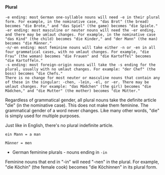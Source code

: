 #### Plural

    -e ending: most German one-syllable nouns will need -e in their plural form. For example, in the nominative case, "das Brot" (the bread) becomes "die Brote," and "das Spiel" (the game) becomes "die Spiele."
    -er ending: most masculine or neuter nouns will need the -er ending, and there may be umlaut changes. For example, in the nominative case "das Kind" (the child) becomes "die Kinder," and "der Mann" (the man) becomes "die Männer."
    -n/-en ending: most feminine nouns will take either -n or -en in all four grammatical cases, with no umlaut changes. For example, "die Frau" (the woman) becomes "die Frauen" and "die Kartoffel" becomes "die Kartoffeln."
    -s ending: most foreign-origin nouns will take the -s ending for the plural, usually with no umlaut changes. For example: "der Chef" (the boss) becomes "die Chefs."
    There is no change for most neuter or masculine nouns that contain any of these in the singular: -chen, -lein, -el, or -er. There may be umlaut changes. For example: "das Mädchen" (the girl) becomes "die Mädchen," and "die Mutter" (the mother) becomes "die Mütter."

Regardless of grammatical gender, all plural nouns take the definite article "die" (in the nominative case). This does not make them feminine. The grammatical gender of a word never changes. Like many other words, "die" is simply used for multiple purposes.

Just like in English, there's no plural indefinite article.

`ein Mann = a man`

`Männer = men`

* German feminine plurals - nouns ending in `-in`

Feminine nouns that end in "-in" will need "-nen" in the plural.
For example, "die Köchin" (the female cook) becomes "die Köchinnen" in its plural form.